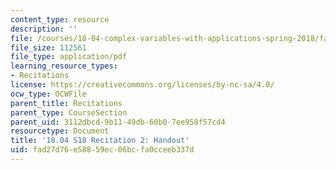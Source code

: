 ```yaml
---
content_type: resource
description: ''
file: /courses/18-04-complex-variables-with-applications-spring-2018/fad27d76e58859ec06bcfa0cceeb337d_MIT18_04S18_Recit2-handout.pdf
file_size: 112561
file_type: application/pdf
learning_resource_types:
- Recitations
license: https://creativecommons.org/licenses/by-nc-sa/4.0/
ocw_type: OCWFile
parent_title: Recitations
parent_type: CourseSection
parent_uid: 3112dbcd-9b11-49db-60b0-7ee958f57cd4
resourcetype: Document
title: '18.04 S18 Recitation 2: Handout'
uid: fad27d76-e588-59ec-06bc-fa0cceeb337d
---
```

